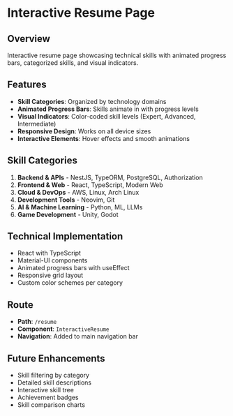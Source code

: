 # Interactive Resume Page

## Overview
Interactive resume page showcasing technical skills with animated progress bars, categorized skills, and visual indicators.

## Features
- **Skill Categories**: Organized by technology domains
- **Animated Progress Bars**: Skills animate in with progress levels
- **Visual Indicators**: Color-coded skill levels (Expert, Advanced, Intermediate)
- **Responsive Design**: Works on all device sizes
- **Interactive Elements**: Hover effects and smooth animations

## Skill Categories
1. **Backend & APIs** - NestJS, TypeORM, PostgreSQL, Authorization
2. **Frontend & Web** - React, TypeScript, Modern Web
3. **Cloud & DevOps** - AWS, Linux, Arch Linux
4. **Development Tools** - Neovim, Git
5. **AI & Machine Learning** - Python, ML, LLMs
6. **Game Development** - Unity, Godot

## Technical Implementation
- React with TypeScript
- Material-UI components
- Animated progress bars with useEffect
- Responsive grid layout
- Custom color schemes per category

## Route
- **Path**: `/resume`
- **Component**: `InteractiveResume`
- **Navigation**: Added to main navigation bar

## Future Enhancements
- Skill filtering by category
- Detailed skill descriptions
- Interactive skill tree
- Achievement badges
- Skill comparison charts 